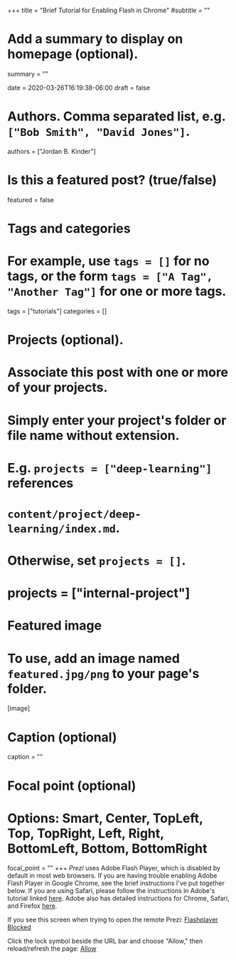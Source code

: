 +++
title = "Brief Tutorial for Enabling Flash in Chrome"
#subtitle = ""

# Add a summary to display on homepage (optional).
summary = ""

date = 2020-03-26T16:19:38-06:00
draft = false

# Authors. Comma separated list, e.g. `["Bob Smith", "David Jones"]`.
authors = ["Jordan B. Kinder"]

# Is this a featured post? (true/false)
featured = false

# Tags and categories
# For example, use `tags = []` for no tags, or the form `tags = ["A Tag", "Another Tag"]` for one or more tags.
tags = ["tutorials"]
categories = []

# Projects (optional).
#   Associate this post with one or more of your projects.
#   Simply enter your project's folder or file name without extension.
#   E.g. `projects = ["deep-learning"]` references 
#   `content/project/deep-learning/index.md`.
#   Otherwise, set `projects = []`.
# projects = ["internal-project"]

# Featured image
# To use, add an image named `featured.jpg/png` to your page's folder. 
[image]
  # Caption (optional)
  caption = ""

  # Focal point (optional)
  # Options: Smart, Center, TopLeft, Top, TopRight, Left, Right, BottomLeft, Bottom, BottomRight
  focal_point = ""
+++
*Prezi* uses Adobe Flash Player, which is disabled by default in most web browsers. If you are having trouble enabling Adobe Flash Player in Google Chrome, see the brief instructions I've put together below. If you are using Safari, please follow the instructions in Adobe's tutorial linked [here](https://helpx.adobe.com/ca/flash-player/kb/enabling-flash-player-safari.html#later-macOS-versions). Adobe also has detailed instructions for Chrome, Safari, and Firefox [here](https://helpx.adobe.com/flash-player/kb/video-display-firefox-safari-chrome.html).

If you see this screen when trying to open the remote Prezi:
[Flashplayer Blocked](/home/jordan/git/jbkinder.github.io/content/post/flash-tutorial/blocked.png)

Click the lock symbol beside the URL bar and choose "Allow," then reload/refresh the page:
[Allow](/home/jordan/git/jbkinder.github.io/content/post/flash-tutorial/allow.png)


